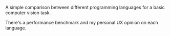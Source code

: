 A simple comparison between different programming languages for a basic computer vision task.

There's a performance benchmark and my personal UX opinion on each language.
